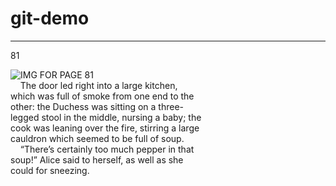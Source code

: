 # git-demo

---
81

![IMG FOR PAGE 81](https://www.gutenberg.org/files/19778/19778-h/images/p076.png)  
&nbsp;&nbsp;&nbsp;&nbsp;The door led right into a large kitchen,  
which was full of smoke from one end to the  
other: the Duchess was sitting on a three-  
legged stool in the middle, nursing a baby; the  
cook was leaning over the fire, stirring a large  
cauldron which seemed to be full of soup.  
&nbsp;&nbsp;&nbsp;&nbsp;“There’s certainly too much pepper in that  
soup!” Alice said to herself, as well as she  
could for sneezing.  
